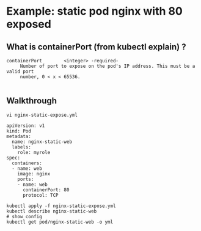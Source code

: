# Example: static pod nginx with 80 exposed 

## What is containerPort (from kubectl explain) ?

```
containerPort        <integer> -required-
     Number of port to expose on the pod's IP address. This must be a valid port
     number, 0 < x < 65536.
     
```

## Walkthrough 

```
vi nginx-static-expose.yml 

apiVersion: v1
kind: Pod
metadata:
  name: nginx-static-web
  labels:
    role: myrole
spec:
  containers:
  - name: web
    image: nginx
    ports:
    - name: web
      containerPort: 80
      protocol: TCP

```

```
kubectl apply -f nginx-static-expose.yml 
kubectl describe nginx-static-web 
# show config 
kubectl get pod/nginx-static-web -o yml 
```


